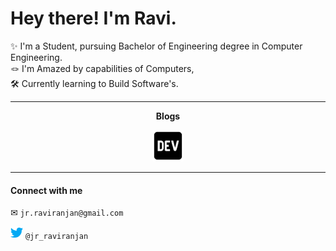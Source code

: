 # Hey there! I'm Ravi.
✨ I'm a Student, pursuing Bachelor of Engineering degree in Computer Engineering.
<br>
🪢 I'm Amazed by capabilities of Computers,
<br>
🛠 Currently learning to Build Software's.
<hr>

<p align="center" "style=font-size:40px"><b>Blogs</b><p>
<p align="center"><a src="https://dev.to/rav"><img width=50px src="https://github.com/rav-e/rav-e/blob/main/dev.png"></a></p>
<hr>

#### Connect with me
✉ ```jr.raviranjan@gmail.com```
<br>

<img width=20px src="https://github.com/rav-e/rav-e/blob/main/twitter.png"> ```@jr_raviranjan```




 

